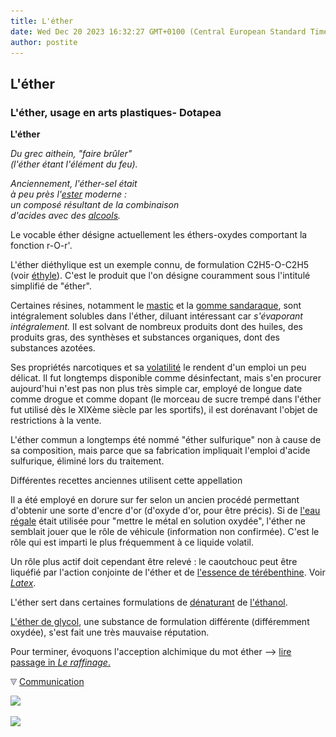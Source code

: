 ```yaml
---
title: L'éther
date: Wed Dec 20 2023 16:32:27 GMT+0100 (Central European Standard Time)
author: postite
---
```


## L'éther
### L'éther, usage en arts plastiques- Dotapea
 **L'éther**

_Du grec aithein, "faire brûler"  
(l'éther étant l'élément du feu)._

_Anciennement, l'éther-sel était  
à peu près l'[ester](ether.html#ester) moderne :  
un composé résultant de la combinaison  
d'acides avec des [alcools](alcool.html)._

Le vocable éther désigne actuellement les éthers-oxydes comportant la fonction r-O-r'.

L'éther diéthylique est un exemple connu, de formulation C2H5\-O-C2H5 (voir [éthyle](ethyle.html)). C'est le produit que l'on désigne couramment sous l'intitulé simplifié de "éther".

Certaines résines, notamment le [mastic](resinemastic.html) et la [gomme sandaraque](autresresines.html#gommesandaraque), sont intégralement solubles dans l'éther, diluant intéressant car _s'évaporant intégralement._ Il est solvant de nombreux produits dont des huiles, des produits gras, des synthèses et substances organiques, dont des substances azotées.

Ses propriétés narcotiques et sa [volatilité](volatil.html) le rendent d'un emploi un peu délicat. Il fut longtemps disponible comme désinfectant, mais s'en procurer aujourd'hui n'est pas non plus très simple car, employé de longue date comme drogue et comme dopant (le morceau de sucre trempé dans l'éther fut utilisé dès le XIXème siècle par les sportifs), il est dorénavant l'objet de restrictions à la vente.

L'éther commun a longtemps été nommé "éther sulfurique" non à cause de sa composition, mais parce que sa fabrication impliquait l'emploi d'acide sulfurique, éliminé lors du traitement.

Différentes recettes anciennes utilisent cette appellation

Il a été employé en dorure sur fer selon un ancien procédé permettant d'obtenir une sorte d'encre d'or (d'oxyde d'or, pour être précis). Si de [l'eau régale](eauregale.html) était utilisée pour "mettre le métal en solution oxydée", l'éther ne semblait jouer que le rôle de véhicule (information non confirmée). C'est le rôle qui est imparti le plus fréquemment à ce liquide volatil.

Un rôle plus actif doit cependant être relevé : le caoutchouc peut être liquéfié par l'action conjointe de l'éther et de [l'essence de térébenthine](essences.html#essencedeterebenthine). Voir _[Latex](latex.html#autresutilisations)_.

L'éther sert dans certaines formulations de [dénaturant](denaturant.html) de [l'éthanol](alcools.html#ethanolpur).

[L'éther de glycol](glycol.html#etherdeglycol), une substance de formulation différente (différemment oxydée), s'est fait une très mauvaise réputation.

Pour terminer, évoquons l'acception alchimique du mot éther --> [lire passage in _Le raffinage_.](raffinage.html#quintessenceether)



![](images/flechebas.gif) [Communication](http://www.artrealite.com/annonceurs.htm) 

[![](https://cbonvin.fr/sites/regie.artrealite.com/visuels/campagne1.png)](index-2.html#20131014)

![](https://cbonvin.fr/sites/regie.artrealite.com/visuels/campagne2.png)